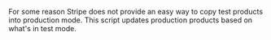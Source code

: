 For some reason Stripe does not provide an easy way to copy test products into production mode. This script updates production products based on what's in test mode.